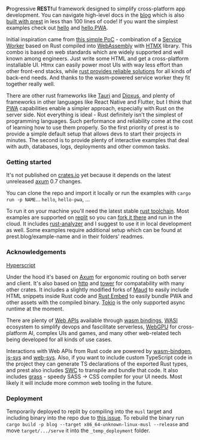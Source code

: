 **P**rogressive **REST**ful framework designed to simplify cross-platform app development. You can navigate high-level docs in the [blog](https://prest.blog) which is also [built with prest](https://prest.blog/blog) in less than 100 lines of code! If you want the simplest examples check out [hello](https://prest.blog/hello) and [hello PWA](https://prest.blog/hello-pwa).

Initial inspiration came from [this simple PoC](https://github.com/richardanaya/wasm-service) - combination of a [Service Worker](https://developer.mozilla.org/en-US/docs/Web/API/Service_Worker_API) based on Rust compiled into [WebAssembly](https://webassembly.org/) with [HTMX](https://htmx.org/) library. This combo is based on web standards which are widely supported and well known among engineers. Just write some HTML and get a cross-platform installable UI. Htmx can easily power most UIs with way less effort than other front-end stacks, while [rust provides reliable solutions](https://edezhic.medium.com/reliable-software-engineering-with-rust-5bb4553b5d54) for all kinds of back-end needs. And thanks to the wasm-powered service worker they fit together really well.

There are other rust frameworks like [Tauri](https://tauri.app/) and [Dioxus](https://dioxuslabs.com/), and plenty of frameworks in other languages like React Native and Flutter, but I think that [PWA](https://web.dev/what-are-pwas/) capabilities enable a simpler approach, especially with Rust on the server side. Not everything is ideal - Rust definitely isn't the simplest of programming languages. Such performance and reliability come at the cost of learning how to use them properly. So the first priority of prest is to provide a simple default setup that allows devs to start their projects in minutes. The second is to provide plenty of interactive examples that deal with auth, databases, logs, deployments and other common tasks.

### Getting started
It's not published on [crates.io](https://crates.io/crates/prest) yet because it depends on the latest unreleased [axum](https://github.com/tokio-rs/axum) 0.7 changes. 

You can clone the repo and import it locally or run the examples with `cargo run -p NAME`... `hello`, `hello-pwa`, ...

To run it on your machine you'll need the latest stable [rust toolchain](https://rustup.rs/). Most examples are supported on [replit](https://replit.com/) so you can [fork it there](https://replit.com/@eDezhic/prest) and run in the cloud. It includes [rust-analyzer](https://rust-analyzer.github.io/) and I suggest to use it in local development as well. Some examples require additional setup which can be found at prest.blog/example-name and in their folders' readmes.

### Acknowledgements 
[Hyperscript](https://hyperscript.org/)

Under the hood it's based on [Axum](https://github.com/tokio-rs/axum) for ergonomic routing on both server and client. It's also based on [http](https://docs.rs/http/latest/http/) and [tower](https://docs.rs/tower/latest/tower/) for compatability with many other crates. It includes a slightly modified forks of [Maud](https://maud.lambda.xyz/) to easily include HTML snippets inside Rust code and [Rust Embed](https://github.com/pyrossh/rust-embed) to easily bundle PWA and other assets with the compiled binary. [Tokio](https://docs.rs/tokio/latest/tokio/) is the only supported async runtime at the moment.

There are plenty of [Web APIs](https://fugu-tracker.web.app/) available through [wasm bindings](https://github.com/rustwasm/wasm-bindgen), [WASI](https://github.com/bytecodealliance/wasmtime/blob/main/docs/WASI-intro.md) ecosystem to simplify devops and fascilitate serverless, [WebGPU](https://developer.chrome.com/blog/webgpu-io2023/) for cross-platform AI, complex UIs and games, and many other web-related tech being developed for all kinds of use cases.

Interactions with Web APIs from Rust code are powered by [wasm-bindgen](https://rustwasm.github.io/wasm-bindgen/), [js-sys](https://rustwasm.github.io/wasm-bindgen/contributing/js-sys/index.html) and [web-sys](https://rustwasm.github.io/wasm-bindgen/contributing/web-sys/index.html). Also, if you want to include custom TypeScript code in the project they can generate TS declarations of the exported Rust types, and prest also includes [SWC](https://swc.rs/) to transpile and bundle that code. It also includes [grass](https://docs.rs/grass/latest/grass/) - speedy SASS -> CSS compiler for your UI needs. Most likely it will include more common web tooling in the future.

### Deployment
Temporarily deployed to replit by compiling into the `musl` target and including binary into the repo due to [this issue](https://ask.replit.com/t/deployment-time-outs/73694). To rebuild the binary run `cargo build -p blog --target x86_64-unknown-linux-musl --release` and move `target/.../serve` it into the `_temp_deployment` folder.
